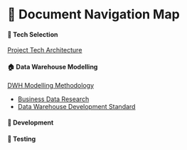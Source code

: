 # 📌 Document Navigation Map

#### 🚀 Tech Selection

[Project Tech Architecture](doc/tech-architecture.md)

#### 🏠 Data Warehouse Modelling

[DWH Modelling Methodology](doc/dwh-modelling-methodology.md)

- [Business Data Research](doc/business_data_research.md)
- [Data Warehouse Development Standard]()

#### 🔨 Development

#### 📏 Testing
